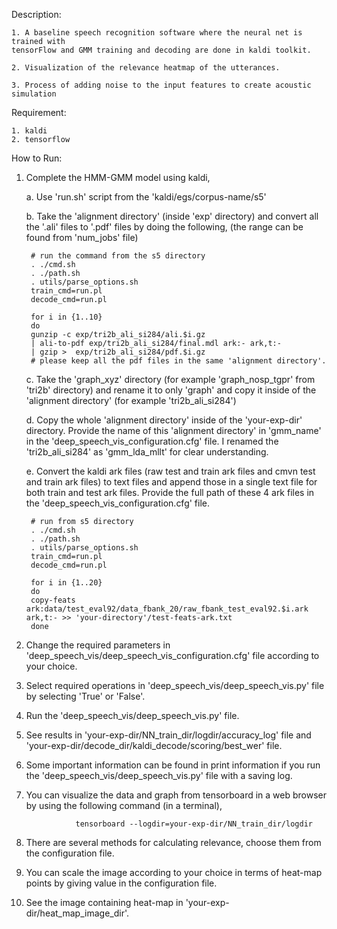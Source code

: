 Description:

    1. A baseline speech recognition software where the neural net is trained with 
    tensorFlow and GMM training and decoding are done in kaldi toolkit.

    2. Visualization of the relevance heatmap of the utterances.
    
    3. Process of adding noise to the input features to create acoustic simulation


Requirement:

    1. kaldi
    2. tensorflow


How to Run:

1. Complete the HMM-GMM model using kaldi,

	a. Use 'run.sh' script from the 'kaldi/egs/corpus-name/s5'

	b. Take the 'alignment directory' (inside 'exp' directory) and convert all 
	the '.ali' files to '.pdf' files by doing the following,
   	(the range can be found from 'num_jobs' file)

        # run the command from the s5 directory
        . ./cmd.sh
        . ./path.sh
        . utils/parse_options.sh
        train_cmd=run.pl
        decode_cmd=run.pl

        for i in {1..10}
        do
        gunzip -c exp/tri2b_ali_si284/ali.$i.gz 
        | ali-to-pdf exp/tri2b_ali_si284/final.mdl ark:- ark,t:- 
        | gzip >  exp/tri2b_ali_si284/pdf.$i.gz
        # please keep all the pdf files in the same 'alignment directory'.
    
	c. Take the 'graph_xyz' directory (for example 'graph_nosp_tgpr' from 'tri2b' directory) and rename it 
	   to only 'graph' and copy it inside of the 'alignment directory' (for example 'tri2b_ali_si284')

	d. Copy the whole 'alignment directory' inside of the 'your-exp-dir' directory. Provide the name of this 'alignment directory' 
	   in 'gmm_name' in the 'deep_speech_vis_configuration.cfg' file. I renamed the 'tri2b_ali_si284' as 'gmm_lda_mllt' for
	   clear understanding.
	   
	e. Convert the kaldi ark files (raw test and train ark files and cmvn test and train ark files) to text files and append those in a single 
	   text file for both train and test ark files. Provide the full path of these 4 ark files in the 'deep_speech_vis_configuration.cfg' file.
	   
        # run from s5 directory
        . ./cmd.sh
        . ./path.sh
        . utils/parse_options.sh
        train_cmd=run.pl
        decode_cmd=run.pl
        
        for i in {1..20}
        do
        copy-feats ark:data/test_eval92/data_fbank_20/raw_fbank_test_eval92.$i.ark ark,t:- >> 'your-directory'/test-feats-ark.txt
        done


2. Change the required parameters in 'deep_speech_vis/deep_speech_vis_configuration.cfg' file 
   according to your choice.

3. Select required operations in 'deep_speech_vis/deep_speech_vis.py' file by selecting 'True' or 
   'False'.

4. Run the 'deep_speech_vis/deep_speech_vis.py' file.

5. See results in 'your-exp-dir/NN_train_dir/logdir/accuracy_log' file 
   and 
   'your-exp-dir/decode_dir/kaldi_decode/scoring/best_wer' file.

6. Some important information can be found in print information if you run the
   'deep_speech_vis/deep_speech_vis.py' file with a saving log.

7. You can visualize the data and graph from tensorboard in a web browser by 
   using the following command (in a terminal),

                  tensorboard --logdir=your-exp-dir/NN_train_dir/logdir
                  
8. There are several methods for calculating relevance, choose them from the configuration file.

9. You can scale the image according to your choice in terms of heat-map points by giving
   value in the configuration file.

10. See the image containing heat-map in 'your-exp-dir/heat_map_image_dir'.
